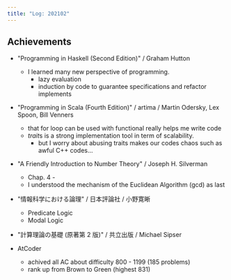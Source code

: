 ```yaml
---
title: "Log: 202102"
---
```


## Achievements

- "Programming in Haskell (Second Edition)" / Graham Hutton
  - I learned many new perspective of programming.  
    - lazy evaluation
    - induction by code to guarantee specifications and refactor implements

- "Programming in Scala (Fourth Edition)" / artima / Martin Odersky, Lex Spoon, Bill Venners
  - that for loop can be used with functional really helps me write code
  - *trait*s is a strong implementation tool in term of scalability.
    - but I worry about abusing traits makes our codes chaos such as awful C++ codes...

- "A Friendly Introduction to Number Theory" / Joseph H. Silverman
  - Chap. 4 -
  - I understood the mechanism of the Euclidean Algorithm (gcd) as last

- "情報科学における論理" / 日本評論社 / 小野寛晰
  - Predicate Logic
  - Modal Logic

- "計算理論の基礎 (原著第 2 版)" / 共立出版 / Michael Sipser

- AtCoder
  - achived all AC about difficulty 800 - 1199 (185 problems)
  - rank up from Brown to Green (highest 831)
